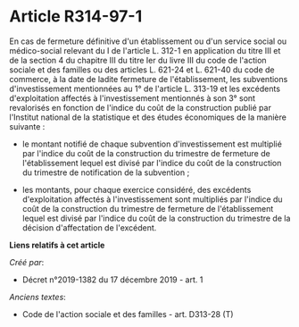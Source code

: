 # Article R314-97-1

En cas de fermeture définitive d'un établissement ou d'un service social ou médico-social relevant du I de l'article L. 312-1
en application du titre III et de la section 4 du chapitre III du titre Ier du livre III du code de l'action sociale et des
familles ou des articles L. 621-24 et L. 621-40 du code de commerce, à la date de ladite fermeture de l'établissement, les
subventions d'investissement mentionnées au 1° de l'article L. 313-19 et les excédents d'exploitation affectés à
l'investissement mentionnés à son 3° sont revalorisés en fonction de l'indice du coût de la construction publié par
l'Institut national de la statistique et des études économiques de la manière suivante :

- le montant notifié de chaque subvention d'investissement est multiplié par l'indice du coût de la construction du trimestre
de fermeture de l'établissement lequel est divisé par l'indice du coût de la construction du trimestre de notification de la
subvention ;

- les montants, pour chaque exercice considéré, des excédents d'exploitation affectés à l'investissement sont multipliés par
l'indice du coût de la construction du trimestre de fermeture de l'établissement lequel est divisé par l'indice du coût de la
construction du trimestre de la décision d'affectation de l'excédent.

**Liens relatifs à cet article**

_Créé par_:

  - Décret n°2019-1382 du 17 décembre 2019 - art. 1

_Anciens textes_:

  - Code de l'action sociale et des familles - art. D313-28 (T)
